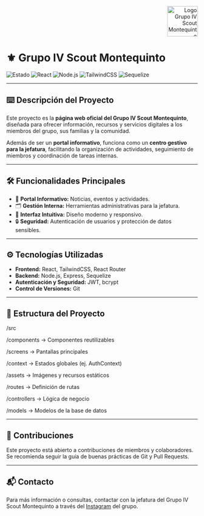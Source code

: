 <p align="right">
  <img src="assets/logoIV.jpeg" alt="Logo Grupo IV Scout Montequinto" width="80" />
</p>

# ⚜️ Grupo IV Scout Montequinto

![Estado](https://img.shields.io/badge/Estado-Desarrollo-yellow?style=for-the-badge)
![React](https://img.shields.io/badge/Frontend-React-blue?style=for-the-badge&logo=react)
![Node.js](https://img.shields.io/badge/Backend-Node.js-green?style=for-the-badge&logo=node.js)
![TailwindCSS](https://img.shields.io/badge/Estilo-TailwindCSS-purple?style=for-the-badge&logo=tailwind-css)
![Sequelize](https://img.shields.io/badge/ORM-Sequelize-lightgrey?style=for-the-badge)

---

## ⌨️ Descripción del Proyecto

Este proyecto es la **página web oficial del Grupo IV Scout Montequinto**, diseñada para ofrecer información, recursos y servicios digitales a los miembros del grupo, sus familias y la comunidad.  

Además de ser un **portal informativo**, funciona como un **centro gestivo para la jefatura**, facilitando la organización de actividades, seguimiento de miembros y coordinación de tareas internas.

---

## 🛠️ Funcionalidades Principales

- 📰 **Portal Informativo:** Noticias, eventos y actividades.  
- 🗂 **Gestión Interna:** Herramientas administrativas para la jefatura.  
- 📱 **Interfaz Intuitiva:** Diseño moderno y responsivo.  
- 🔒 **Seguridad:** Autenticación de usuarios y protección de datos sensibles.  

---

## ⚙️ Tecnologías Utilizadas

- **Frontend:** React, TailwindCSS, React Router  
- **Backend:** Node.js, Express, Sequelize  
- **Autenticación y Seguridad:** JWT, bcrypt  
- **Control de Versiones:** Git  

---

## 📂 Estructura del Proyecto

/src

/components → Componentes reutilizables

/screens → Pantallas principales

/context → Estados globales (ej. AuthContext)

/assets → Imágenes y recursos estáticos

/routes → Definición de rutas

/controllers → Lógica de negocio

/models → Modelos de la base de datos

---

## 🤝 Contribuciones

Este proyecto está abierto a contribuciones de miembros y colaboradores. Se recomienda seguir la guía de buenas prácticas de Git y Pull Requests.

---

## 📬 Contacto

Para más información o consultas, contactar con la jefatura del Grupo IV Scout Montequinto a través del [Instagram](https://www.instagram.com/scoutsmonte5) del grupo.
